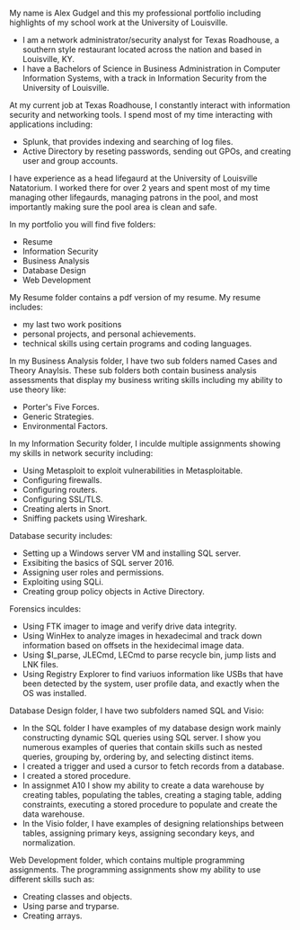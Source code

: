 My name is Alex Gudgel and this my professional portfolio including highlights of my school work at the University of Louisville. 
- I am a network administrator/security analyst for Texas Roadhouse, a southern style restaurant located across the nation and based       in Louisville, KY. 
- I have a Bachelors of Science in Business Administration in Computer Information Systems, with a track in Information Security           from the University of Louisville.

At my current job at Texas Roadhouse, I constantly interact with information security and networking tools. I spend most of my time      interacting with applications including:
- Splunk, that provides indexing and searching of log files. 
- Active Directory by reseting passwords, sending out GPOs, and creating user and group accounts.
  
I have experience as a head lifegaurd at the University of Louisville Natatorium. I worked there for over 2 years and spent most of      my time managing other lifegaurds, managing patrons in the pool, and most importantly making sure the pool area is clean and safe.

In my portfolio you will find five folders: 
- Resume 
- Information Security
- Business Analysis
- Database Design 
- Web Development

My Resume folder contains a pdf version of my resume. My resume includes:
- my last two work positions 
- personal projects, and personal achievements. 
- technical skills using certain programs and coding languages.

In my Business Analysis folder, I have two sub folders named Cases and Theory Anaylsis. 
These sub folders both contain business analysis assessments that display my business writing skills including my ability to use theory like: 
- Porter's Five Forces. 
- Generic Strategies.
- Environmental Factors.

In my Information Security folder, I inculde multiple assignments showing my skills in network security including: 
- Using Metasploit to exploit vulnerabilities in Metasploitable. 
- Configuring firewalls. 
- Configuring routers. 
- Configuring SSL/TLS. 
- Creating alerts in Snort. 
- Sniffing packets using Wireshark. 
   
Database security includes: 
- Setting up a Windows server VM and installing SQL server. 
- Exsibiting the basics of SQL server 2016. 
- Assigning user roles and permissions.
- Exploiting using SQLi. 
- Creating group policy objects in Active Directory. 
   
Forensics inculdes: 
- Using FTK imager to image and verify drive data integrity. 
- Using WinHex to analyze images in hexadecimal and track down information based on offsets in the hexidecimal image data.
- Using $I_parse, JLECmd, LECmd to parse recycle bin, jump lists and LNK files.
- Using Registry Explorer to find variuos information like USBs that have been detected by the system, user profile data, and exactly     when the OS was installed.

Database Design folder, I have two subfolders named SQL and Visio: 
- In the SQL folder I have examples of my database design work mainly constructing dynamic SQL queries using SQL server. I show you       numerous examples of queries that contain skills such as nested queries, grouping by, ordering by, and selecting distinct items. 
- I created a trigger and used a cursor to fetch records from a database. 
- I created a stored procedure. 
- In assignmet A10 I show my ability to create a data warehouse by creating tables, populating the tables, creating a staging table,       adding constraints, executing a stored procedure to populate and create the data warehouse. 
- In the Visio folder, I have examples of designing relationships between tables, assigning primary keys, assigning secondary keys,       and normalization.

Web Development folder, which contains multiple programming assignments. The programming assignments show my ability to use           different skills such as:
- Creating classes and objects. 
- Using parse and tryparse. 
- Creating arrays.
